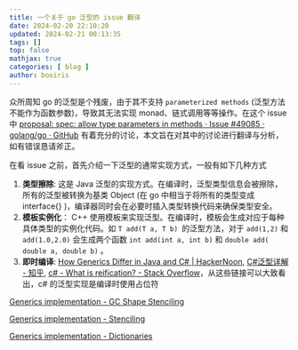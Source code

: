 ```yaml
---
title: 一个关于 go 泛型的 issue 翻译 
date: 2024-02-20 22:10:20 
updated: 2024-02-21 00:13:35
tags: [] 
top: false
mathjax: true
categories: [ blog ]
author: booiris
---
```


众所周知 go 的泛型是个残废，由于其不支持 `parameterized methods` (泛型方法不能作为函数参数)，导致其无法实现 monad、链式调用等等操作。在这个 issue 中 [proposal: spec: allow type parameters in methods · Issue #49085 · golang/go · GitHub](https://github.com/golang/go/issues/49085) 有着充分的讨论，本文旨在对其中的讨论进行翻译与分析，如有错误恳请斧正。

在看 issue 之前，首先介绍一下泛型的通常实现方式，一般有如下几种方式

1. **类型擦除**: 这是 Java 泛型的实现方式。在编译时，泛型类型信息会被擦除，所有的泛型被转换为基类 Object (在 go 中相当于将所有的类型变成 interface{} )，编译器同时会在必要时插入类型转换代码来确保类型安全。
2. **模板实例化**： C++ 使用模板来实现泛型。在编译时，模板会生成对应于每种具体类型的实例化代码。如 `T add(T a, T b) `的泛型方法，对于 `add(1,2)` 和 `add(1.0,2.0)` 会生成两个函数 `int add(int a, int b)` 和 `double add( double a, double b)` 。
3. **即时编译**: [How Generics Differ in Java and C# | HackerNoon](https://hackernoon.com/how-generics-differ-in-java-and-c), [C#泛型详解 - 知乎](https://zhuanlan.zhihu.com/p/348761322), [c# - What is reification? - Stack Overflow](https://stackoverflow.com/questions/31876372/what-is-reification)，从这些链接可以大致看出，c# 的泛型实现是编译时使用占位符

[Generics implementation - GC Shape Stenciling](https://go.googlesource.com/proposal/+/refs/heads/master/design/generics-implementation-gcshape.md)

[Generics implementation - Stenciling](https://go.googlesource.com/proposal/+/refs/heads/master/design/generics-implementation-stenciling.md)

[Generics implementation - Dictionaries](https://go.googlesource.com/proposal/+/refs/heads/master/design/generics-implementation-dictionaries.md)

